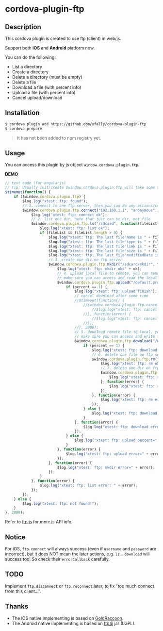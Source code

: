 # cordova-plugin-ftp

## Description

This cordova plugin is created to use ftp (client) in web/js.

Support both **iOS** and **Android** platform now.

You can do the following:

- List a directory
- Create a directory
- Delete a directory (must be empty)
- Delete a file
- Download a file (with percent info)
- Upload a file (with percent info)
- Cancel upload/download

## Installation

```sh
$ cordova plugin add https://github.com/xfally/cordova-plugin-ftp
$ cordova prepare
```

> It has not been added to npm registry yet.

## Usage

You can access this plugin by js object `window.cordova.plugin.ftp`.

**DEMO**

```js
// test code (for angularjs)
// Tip: Usually init/create $window.cordova.plugin.ftp will take some time, so set a timeout() to make sure it's ready.
$timeout(function() {
	if ($window.cordova.plugin.ftp) {
		$log.log("xtest: ftp: found");
		// 1. connect to one ftp server, then you can do any actions/cmds
		$window.cordova.plugin.ftp.connect("192.168.1.1", "anonymous", "anonymous@", function() {
			$log.log("xtest: ftp: connect ok");
			// 2. list one dir, note that just can be dir, not file
			$window.cordova.plugin.ftp.ls("/sdcard", function(fileList) {
				$log.log("xtest: ftp: list ok");
				if (fileList && fileList.length > 0) {
					$log.log("xtest: ftp: The last file'name is " + fileList[fileList.length - 1].name);
					$log.log("xtest: ftp: The last file'type is " + fileList[fileList.length - 1].type);
					$log.log("xtest: ftp: The last file'link is " + fileList[fileList.length - 1].link);
					$log.log("xtest: ftp: The last file'size is " + fileList[fileList.length - 1].size);
					$log.log("xtest: ftp: The last file'modifiedDate is " + fileList[fileList.length - 1].modifiedDate);
					// 3. create one dir on ftp server
					$window.cordova.plugin.ftp.mkdir("/sdcard/mkdir", function(ok) {
						$log.log("xtest: ftp: mkdir ok=" + ok);
						// 4. upload local file to remote, you can rename at the same time. arg1: local file, arg2: remote file.
						// make sure you can access and read the local file.
						$window.cordova.plugin.ftp.upload("/default.prop", "/sdcard/mkdir/default.prop", function(percent) {
							if (percent == 1) {
								$log.log("xtest: ftp: upload finish");
								// cancel download after some time
								//$timeout(function() {
									//$window.cordova.plugin.ftp.cancel(function(ok) {
										//$log.log("xtest: ftp: cancel ok=" + ok);
									//}, function(error) {
										//$log.log("xtest: ftp: cancel error=" + error);
									//});
								//}, 2000);
								// 5. download remote file to local, you can rename at the same time. arg1: local file, arg2: remote file.
								// make sure you can access and write the local dir.
								$window.cordova.plugin.ftp.download("/mnt/sdcard/download.mp4", "/sdcard/视频/mp4-10MB-720P.mp4", function(percent) {
									if (percent == 1) {
										$log.log("xtest: ftp: download finish");
										// 6. delete one file on ftp server
										$window.cordova.plugin.ftp.rm("/sdcard/mkdir/default.prop", function(ok) {
											$log.log("xtest: ftp: rm ok=" + ok);
											// 7. delete one dir on ftp server, note that just can be empty dir, or will fail
											$window.cordova.plugin.ftp.rmdir("/sdcard/mkdir", function(ok) {
												$log.log("xtest: ftp: rmdir ok=" + ok);
											}, function(error) {
												$log.log("xtest: ftp: rmdir error=" + error);
											});
										}, function(error) {
											$log.log("xtest: ftp: rm error=" + error);
										});
									} else {
										$log.log("xtest: ftp: download percent=" + percent*100 + "%");
									}
								}, function(error) {
									$log.log("xtest: ftp: download error=" + error);
								});
							} else {
								$log.log("xtest: ftp: upload percent=" + percent*100 + "%");
							}
						}, function(error) {
							$log.log("xtest: ftp: upload error=" + error);
						});
					}, function(error) {
						$log.log("xtest: ftp: mkdir error=" + error);
					});
				}
			}, function(error) {
				$log.log("xtest: ftp: list error: " + error);
			});
		});
	} else {
		$log.log("xtest: ftp: not found!");
	}
}, 2000);
```

Refer to [ftp.js](https://github.com/xfally/cordova-plugin-ftp/blob/master/www/ftp.js) for more js API info.

## Notice

For iOS, `ftp.connect` will always success (even if `username` and `password` are incorrect), but it does NOT mean the later actions, e.g. `ls`... `download` will success too! So check their `errorCallback` carefully.

## TODO

Implement `ftp.disconnect` or `ftp.reconnect` later, to fix "too much connect from this client...".

## Thanks

- The iOS native implementing is based on [GoldRaccoon](https://github.com/albertodebortoli/GoldRaccoon).
- The Android native implementing is based on [ftp4j](http://www.sauronsoftware.it/projects/ftp4j/) jar (LGPL).

